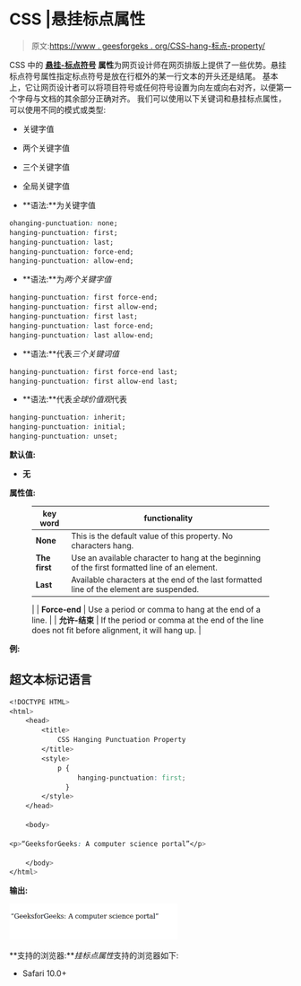 # CSS |悬挂标点属性

> 原文:[https://www . geesforgeks . org/CSS-hang-标点-property/](https://www.geeksforgeeks.org/css-hanging-punctuation-property/)

CSS 中的 [**悬挂-标点符号**](https://en.wikipedia.org/wiki/Hanging_punctuation) **属性**为网页设计师在网页排版上提供了一些优势。悬挂标点符号属性指定标点符号是放在行框外的某一行文本的开头还是结尾。
基本上，它让网页设计者可以将项目符号或任何符号设置为向左或向右对齐，以便第一个字母与文档的其余部分正确对齐。
我们可以使用以下关键词和悬挂标点属性，可以使用不同的模式或类型:

*   关键字值
*   两个关键字值
*   三个关键字值
*   全局关键字值

*   **语法:**为关键字值

```css
ohanging-punctuation: none;
hanging-punctuation: first;
hanging-punctuation: last;
hanging-punctuation: force-end;
hanging-punctuation: allow-end;
```

*   **语法:**为*两个关键字值*

```css
hanging-punctuation: first force-end;
hanging-punctuation: first allow-end;
hanging-punctuation: first last;
hanging-punctuation: last force-end;
hanging-punctuation: last allow-end;
```

*   **语法:**代表*三个关键词值*

```css
hanging-punctuation: first force-end last;
hanging-punctuation: first allow-end last;
```

*   **语法:**代表*全球价值观*代表

```css
hanging-punctuation: inherit;
hanging-punctuation: initial;
hanging-punctuation: unset;
```

**默认值:**

*   **无**

**属性值:**

<figure class="table">

| key word | functionality |
| --- | --- |
| **None** | This is the default value of this property. No characters hang. |
| **The first** | Use an available character to hang at the beginning of the first formatted line of an element. |
| **Last** | Available characters at the end of the last formatted line of the element are suspended.
 |
| **Force-end** | Use a period or comma to hang at the end of a line. |
| **允许-结束** | If the period or comma at the end of the line does not fit before alignment, it will hang up. |

</figure>

**例:**

## 超文本标记语言

```css
<!DOCTYPE HTML>
<html>
    <head>
        <title>
            CSS Hanging Punctuation Property
        </title>
        <style>
            p {
                 hanging-punctuation: first;
              } 
        </style>
    </head>

    <body>

<p>“GeeksforGeeks: A computer science portal”</p>

    </body>
</html>
```

**输出:**

![](img/eacce9bb3ec03bc5b0d5bd2205441f97.png)

**支持的浏览器:***挂标点属性*支持的浏览器如下:

*   Safari 10.0+